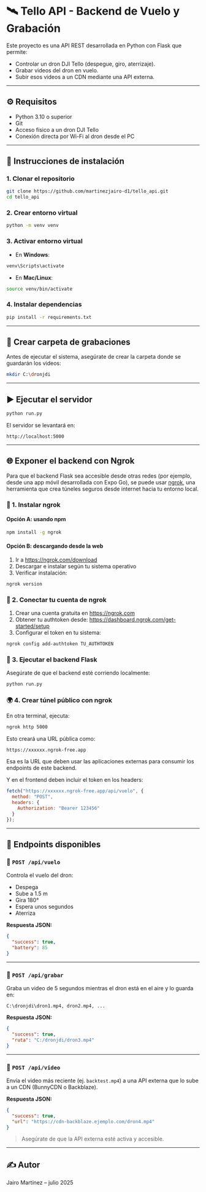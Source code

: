 
# 🛰️ Tello API - Backend de Vuelo y Grabación

Este proyecto es una API REST desarrollada en Python con Flask que permite:

- Controlar un dron DJI Tello (despegue, giro, aterrizaje).
- Grabar videos del dron en vuelo.
- Subir esos videos a un CDN mediante una API externa.

---

## ⚙️ Requisitos

- Python 3.10 o superior
- Git
- Acceso físico a un dron DJI Tello
- Conexión directa por Wi-Fi al dron desde el PC

---

## 🚀 Instrucciones de instalación

### 1. Clonar el repositorio

```bash
git clone https://github.com/martinezjairo-d1/tello_api.git
cd tello_api
```

### 2. Crear entorno virtual

```bash
python -m venv venv
```

### 3. Activar entorno virtual

- En **Windows**:
```bash
venv\Scripts\activate
```

- En **Mac/Linux**:
```bash
source venv/bin/activate
```

### 4. Instalar dependencias

```bash
pip install -r requirements.txt
```

---

## 📁 Crear carpeta de grabaciones

Antes de ejecutar el sistema, asegúrate de crear la carpeta donde se guardarán los videos:

```bash
mkdir C:\dronjdi
```

---

## ▶️ Ejecutar el servidor

```bash
python run.py
```

El servidor se levantará en:

```
http://localhost:5000
```

---

## 🌐 Exponer el backend con Ngrok

Para que el backend Flask sea accesible desde otras redes (por ejemplo, desde una app móvil desarrollada con Expo Go), se puede usar [ngrok](https://ngrok.com/), una herramienta que crea túneles seguros desde internet hacia tu entorno local.

### 🔧 1. Instalar ngrok

#### Opción A: usando npm
```bash
npm install -g ngrok
```

#### Opción B: descargando desde la web
1. Ir a https://ngrok.com/download
2. Descargar e instalar según tu sistema operativo
3. Verificar instalación:
```bash
ngrok version
```

### 🔐 2. Conectar tu cuenta de ngrok

1. Crear una cuenta gratuita en https://ngrok.com
2. Obtener tu authtoken desde: https://dashboard.ngrok.com/get-started/setup
3. Configurar el token en tu sistema:
```bash
ngrok config add-authtoken TU_AUTHTOKEN
```

### 🚀 3. Ejecutar el backend Flask

Asegúrate de que el backend esté corriendo localmente:

```bash
python run.py
```

### 🌍 4. Crear túnel público con ngrok

En otra terminal, ejecuta:

```bash
ngrok http 5000
```

Esto creará una URL pública como:

```
https://xxxxxx.ngrok-free.app
```

Esa es la URL que deben usar las aplicaciones externas para consumir los endpoints de este backend.

Y en el frontend deben incluir el token en los headers:

```js
fetch("https://xxxxxx.ngrok-free.app/api/vuelo", {
  method: "POST",
  headers: {
    Authorization: "Bearer 123456"
  }
});
```

---

## 📡 Endpoints disponibles

### 📍 `POST /api/vuelo`

Controla el vuelo del dron:

- Despega
- Sube a 1.5 m
- Gira 180°
- Espera unos segundos
- Aterriza

**Respuesta JSON:**

```json
{
  "success": true,
  "battery": 85
}
```

---

### 📍 `POST /api/grabar`

Graba un video de 5 segundos mientras el dron está en el aire y lo guarda en:

```
C:\dronjdi\dron1.mp4, dron2.mp4, ...
```

**Respuesta JSON:**

```json
{
  "success": true,
  "ruta": "C:/dronjdi/dron3.mp4"
}
```

---

### 📍 `POST /api/video`

Envía el video más reciente (ej. `backtest.mp4`) a una API externa que lo sube a un CDN (BunnyCDN o Backblaze).

**Respuesta JSON:**

```json
{
  "success": true,
  "url": "https://cdn-backblaze.ejemplo.com/dron4.mp4"
}
```

> Asegúrate de que la API externa esté activa y accesible.

---

## ✍️ Autor

Jairo Martínez – julio 2025
